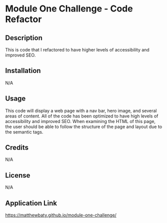 # Module One Challenge - Code Refactor

## Description

This is code that I refactored to have higher levels of accessibility and improved SEO.

## Installation

N/A

## Usage

This code will display a web page with a nav bar, hero image, and several areas of content. All of the code has been optimized to have high levels of accessibility and improved SEO. When examining the HTML of this page, the user should be able to follow the structure of the page and layout due to the semantic tags. 

## Credits

N/A

## License

N/A

## Application Link

https://matthewbaty.github.io/module-one-challenge/
